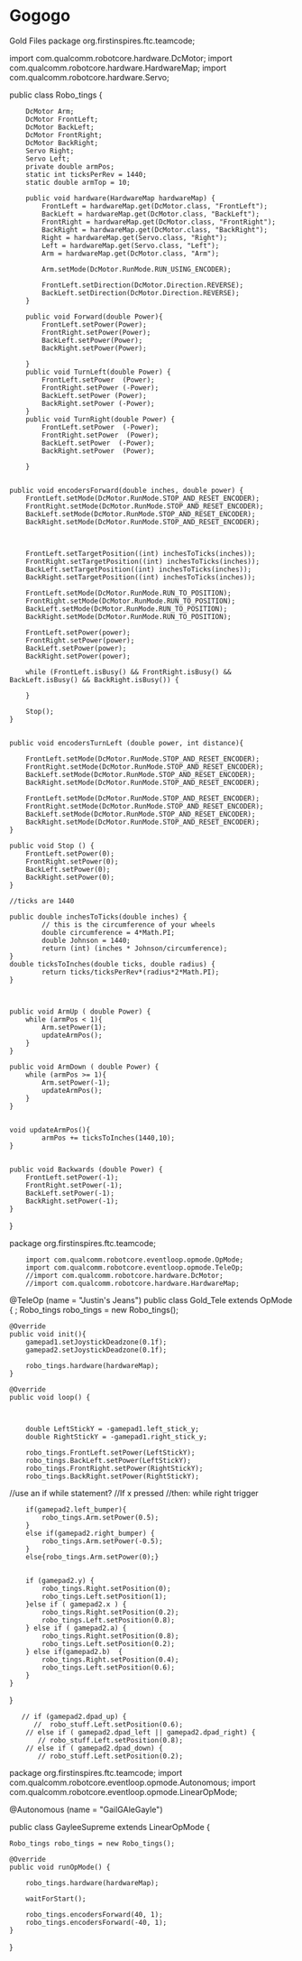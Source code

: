 # Gogogo
Gold Files
package org.firstinspires.ftc.teamcode;

import com.qualcomm.robotcore.hardware.DcMotor;
import com.qualcomm.robotcore.hardware.HardwareMap;
import com.qualcomm.robotcore.hardware.Servo;


public class Robo_tings {

        DcMotor Arm;
        DcMotor FrontLeft;
        DcMotor BackLeft;
        DcMotor FrontRight;
        DcMotor BackRight;
        Servo Right;
        Servo Left;
        private double armPos;
        static int ticksPerRev = 1440;
        static double armTop = 10;

        public void hardware(HardwareMap hardwareMap) {
            FrontLeft = hardwareMap.get(DcMotor.class, "FrontLeft");
            BackLeft = hardwareMap.get(DcMotor.class, "BackLeft");
            FrontRight = hardwareMap.get(DcMotor.class, "FrontRight");
            BackRight = hardwareMap.get(DcMotor.class, "BackRight");
            Right = hardwareMap.get(Servo.class, "Right");
            Left = hardwareMap.get(Servo.class, "Left");
            Arm = hardwareMap.get(DcMotor.class, "Arm");

            Arm.setMode(DcMotor.RunMode.RUN_USING_ENCODER);

            FrontLeft.setDirection(DcMotor.Direction.REVERSE);
            BackLeft.setDirection(DcMotor.Direction.REVERSE);
        }

        public void Forward(double Power){
            FrontLeft.setPower(Power);
            FrontRight.setPower(Power);
            BackLeft.setPower(Power);
            BackRight.setPower(Power);

        }
        public void TurnLeft(double Power) {
            FrontLeft.setPower  (Power);
            FrontRight.setPower (-Power);
            BackLeft.setPower (Power);
            BackRight.setPower (-Power);
        }
        public void TurnRight(double Power) {
            FrontLeft.setPower  (-Power);
            FrontRight.setPower  (Power);
            BackLeft.setPower  (-Power);
            BackRight.setPower  (Power);

        }


    public void encodersForward(double inches, double power) {
        FrontLeft.setMode(DcMotor.RunMode.STOP_AND_RESET_ENCODER);
        FrontRight.setMode(DcMotor.RunMode.STOP_AND_RESET_ENCODER);
        BackLeft.setMode(DcMotor.RunMode.STOP_AND_RESET_ENCODER);
        BackRight.setMode(DcMotor.RunMode.STOP_AND_RESET_ENCODER);



        FrontLeft.setTargetPosition((int) inchesToTicks(inches));
        FrontRight.setTargetPosition((int) inchesToTicks(inches));
        BackLeft.setTargetPosition((int) inchesToTicks(inches));
        BackRight.setTargetPosition((int) inchesToTicks(inches));

        FrontLeft.setMode(DcMotor.RunMode.RUN_TO_POSITION);
        FrontRight.setMode(DcMotor.RunMode.RUN_TO_POSITION);
        BackLeft.setMode(DcMotor.RunMode.RUN_TO_POSITION);
        BackRight.setMode(DcMotor.RunMode.RUN_TO_POSITION);

        FrontLeft.setPower(power);
        FrontRight.setPower(power);
        BackLeft.setPower(power);
        BackRight.setPower(power);

        while (FrontLeft.isBusy() && FrontRight.isBusy() && BackLeft.isBusy() && BackRight.isBusy()) {

        }

        Stop();
    }


    public void encodersTurnLeft (double power, int distance){

        FrontLeft.setMode(DcMotor.RunMode.STOP_AND_RESET_ENCODER);
        FrontRight.setMode(DcMotor.RunMode.STOP_AND_RESET_ENCODER);
        BackLeft.setMode(DcMotor.RunMode.STOP_AND_RESET_ENCODER);
        BackRight.setMode(DcMotor.RunMode.STOP_AND_RESET_ENCODER);

        FrontLeft.setMode(DcMotor.RunMode.STOP_AND_RESET_ENCODER);
        FrontRight.setMode(DcMotor.RunMode.STOP_AND_RESET_ENCODER);
        BackLeft.setMode(DcMotor.RunMode.STOP_AND_RESET_ENCODER);
        BackRight.setMode(DcMotor.RunMode.STOP_AND_RESET_ENCODER);
    }

    public void Stop () {
        FrontLeft.setPower(0);
        FrontRight.setPower(0);
        BackLeft.setPower(0);
        BackRight.setPower(0);
    }

    //ticks are 1440

    public double inchesToTicks(double inches) {
            // this is the circumference of your wheels
            double circumference = 4*Math.PI;
            double Johnson = 1440;
            return (int) (inches * Johnson/circumference);
    }
    double ticksToInches(double ticks, double radius) {
            return ticks/ticksPerRev*(radius*2*Math.PI);
    }



    public void ArmUp ( double Power) {
        while (armPos < 1){
            Arm.setPower(1);
            updateArmPos();
        }
    }

    public void ArmDown ( double Power) {
        while (armPos >= 1){
            Arm.setPower(-1);
            updateArmPos();
        }
    }


    void updateArmPos(){
            armPos += ticksToInches(1440,10);
    }


    public void Backwards (double Power) {
        FrontLeft.setPower(-1);
        FrontRight.setPower(-1);
        BackLeft.setPower(-1);
        BackRight.setPower(-1);
    }
}





package org.firstinspires.ftc.teamcode;

        import com.qualcomm.robotcore.eventloop.opmode.OpMode;
        import com.qualcomm.robotcore.eventloop.opmode.TeleOp;
        //import com.qualcomm.robotcore.hardware.DcMotor;
        //import com.qualcomm.robotcore.hardware.HardwareMap;






@TeleOp (name = "Justin's Jeans")
public class Gold_Tele extends OpMode {
;
    Robo_tings robo_tings = new Robo_tings();

    @Override
    public void init(){
        gamepad1.setJoystickDeadzone(0.1f);
        gamepad2.setJoystickDeadzone(0.1f);

        robo_tings.hardware(hardwareMap);
    }

    @Override
    public void loop() {



        double LeftStickY = -gamepad1.left_stick_y;
        double RightStickY = -gamepad1.right_stick_y;

        robo_tings.FrontLeft.setPower(LeftStickY);
        robo_tings.BackLeft.setPower(LeftStickY);
        robo_tings.FrontRight.setPower(RightStickY);
        robo_tings.BackRight.setPower(RightStickY);

//use an if while statement?
        //If x pressed
        //then: while right trigger

        if(gamepad2.left_bumper){
            robo_tings.Arm.setPower(0.5);
        }
        else if(gamepad2.right_bumper) {
            robo_tings.Arm.setPower(-0.5);
        }
        else{robo_tings.Arm.setPower(0);}


        if (gamepad2.y) {
            robo_tings.Right.setPosition(0);
            robo_tings.Left.setPosition(1);
        }else if ( gamepad2.x ) {
            robo_tings.Right.setPosition(0.2);
            robo_tings.Left.setPosition(0.8);
        } else if ( gamepad2.a) {
            robo_tings.Right.setPosition(0.8);
            robo_tings.Left.setPosition(0.2);
        } else if(gamepad2.b)  {
            robo_tings.Right.setPosition(0.4);
            robo_tings.Left.setPosition(0.6);
        }
    }
}

       // if (gamepad2.dpad_up) {
          //  robo_stuff.Left.setPosition(0.6);
        // else if ( gamepad2.dpad_left || gamepad2.dpad_right) {
           // robo_stuff.Left.setPosition(0.8);
        // else if ( gamepad2.dpad_down) {
           // robo_stuff.Left.setPosition(0.2);





package org.firstinspires.ftc.teamcode;
import com.qualcomm.robotcore.eventloop.opmode.Autonomous;
import com.qualcomm.robotcore.eventloop.opmode.LinearOpMode;

@Autonomous (name = "GailGAleGayle")


public class GayleeSupreme extends LinearOpMode {

    Robo_tings robo_tings = new Robo_tings();

    @Override
    public void runOpMode() {

        robo_tings.hardware(hardwareMap);

        waitForStart();

        robo_tings.encodersForward(40, 1);
        robo_tings.encodersForward(-40, 1);
    }
}






